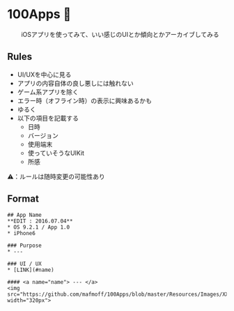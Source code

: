 # 100Apps 🎉
　　
iOSアプリを使ってみて、いい感じのUIとか傾向とかアーカイブしてみる

## Rules

* UI/UXを中心に見る
* アプリの内容自体の良し悪しには触れない
* ゲーム系アプリを除く
* エラー時（オフライン時）の表示に興味あるかも
* ゆるく
* 以下の項目を記載する
  * 日時
  * バージョン
  * 使用端末
  * 使っていそうなUIKit
  * 所感

⚠️：ルールは随時変更の可能性あり

## Format

```
## App Name
**EDIT : 2016.07.04**
* OS 9.2.1 / App 1.0
* iPhone6

### Purpose
* ---

### UI / UX
* [LINK](#name)

#### <a name="name"> --- </a>
<img src="https://github.com/mafmoff/100Apps/blob/master/Resources/Images/XXXX.gif" width="320px">

```
